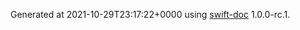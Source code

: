 Generated at 2021-10-29T23:17:22+0000 using [swift-doc](https://github.com/SwiftDocOrg/swift-doc) 1.0.0-rc.1.
